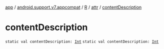 [app](../../../index.md) / [android.support.v7.appcompat](../../index.md) / [R](../index.md) / [attr](index.md) / [contentDescription](./content-description.md)

# contentDescription

`static val contentDescription: `[`Int`](https://kotlinlang.org/api/latest/jvm/stdlib/kotlin/-int/index.html)
`static val contentDescription: `[`Int`](https://kotlinlang.org/api/latest/jvm/stdlib/kotlin/-int/index.html)